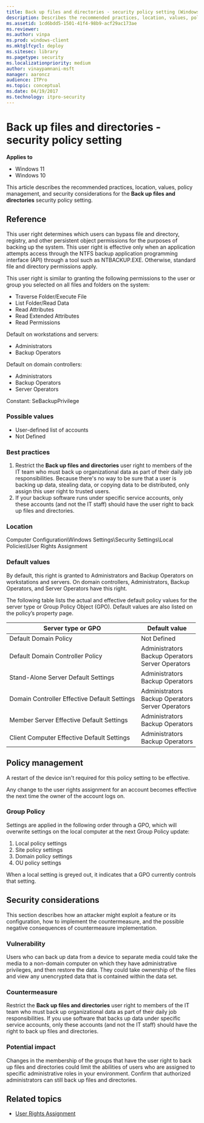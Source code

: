 ```yaml
---
title: Back up files and directories - security policy setting (Windows 10)
description: Describes the recommended practices, location, values, policy management, and security considerations for the Back up files and directories security policy setting.
ms.assetid: 1cd6bdd5-1501-41f4-98b9-acf29ac173ae
ms.reviewer: 
ms.author: vinpa
ms.prod: windows-client
ms.mktglfcycl: deploy
ms.sitesec: library
ms.pagetype: security
ms.localizationpriority: medium
author: vinaypamnani-msft
manager: aaroncz
audience: ITPro
ms.topic: conceptual
ms.date: 04/19/2017
ms.technology: itpro-security
---
```


# Back up files and directories - security policy setting

**Applies to**
-   Windows 11
-   Windows 10

This article describes the recommended practices, location, values, policy management, and security considerations for the **Back up files and directories** security policy setting.

## Reference

This user right determines which users can bypass file and directory, registry, and other persistent object permissions for the purposes of backing up the system. This user right is effective only when an application attempts access through the NTFS backup application programming interface (API) through a tool such as NTBACKUP.EXE. Otherwise, standard file and directory permissions apply.

This user right is similar to granting the following permissions to the user or group you selected on all files and folders on the system:

-   Traverse Folder/Execute File
-   List Folder/Read Data
-   Read Attributes
-   Read Extended Attributes
-   Read Permissions

Default on workstations and servers:

-   Administrators
-   Backup Operators

Default on domain controllers:

-   Administrators
-   Backup Operators
-   Server Operators

Constant: SeBackupPrivilege

### Possible values

-   User-defined list of accounts
-   Not Defined

### Best practices

1.  Restrict the **Back up files and directories** user right to members of the IT team who must back up organizational data as part of their daily job responsibilities. Because there's no way to be sure that a user is backing up data, stealing data, or copying data to be distributed, only assign this user right to trusted users.
2.  If your backup software runs under specific service accounts, only these accounts (and not the IT staff) should have the user right to back up files and directories.

### Location

Computer Configuration\\Windows Settings\\Security Settings\\Local Policies\\User Rights Assignment

### Default values

By default, this right is granted to Administrators and Backup Operators on workstations and servers. On domain controllers, Administrators, Backup Operators, and Server Operators have this right.

The following table lists the actual and effective default policy values for the server type or Group Policy Object (GPO). Default values are also listed on the policy’s property page.

| Server type or GPO | Default value |
| - | - |
| Default Domain Policy | Not Defined |
| Default Domain Controller Policy | Administrators<br>Backup Operators<br>Server Operators|
| Stand-Alone Server Default Settings | Administrators<br>Backup Operators|
| Domain Controller Effective Default Settings | Administrators<br>Backup Operators<br>Server Operators|
| Member Server Effective Default Settings | Administrators<br>Backup Operators|
| Client Computer Effective Default Settings | Administrators<br>Backup Operators|
 
## Policy management

A restart of the device isn't required for this policy setting to be effective.

Any change to the user rights assignment for an account becomes effective the next time the owner of the account logs on.

### Group Policy

Settings are applied in the following order through a GPO, which will overwrite settings on the local computer at the next Group Policy update:

1.  Local policy settings
2.  Site policy settings
3.  Domain policy settings
4.  OU policy settings

When a local setting is greyed out, it indicates that a GPO currently controls that setting.

## Security considerations

This section describes how an attacker might exploit a feature or its configuration, how to implement the countermeasure, and the possible negative consequences of countermeasure implementation.

### Vulnerability

Users who can back up data from a device to separate media could take the media to a non-domain computer on which they have administrative privileges, and then restore the data. They could take ownership of the files and view any unencrypted data that is contained within the data set.

### Countermeasure

Restrict the **Back up files and directories** user right to members of the IT team who must back up organizational data as part of their daily job responsibilities. If you use software that backs up data under specific service accounts, only these accounts (and not the IT staff) should have the right to back up files and directories.

### Potential impact

Changes in the membership of the groups that have the user right to back up files and directories could limit the abilities of users who are assigned to specific administrative roles in your environment. Confirm that authorized administrators can still back up files and directories.

## Related topics

- [User Rights Assignment](user-rights-assignment.md)
 
 

